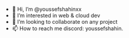 - 👋 Hi, I’m @youssefshahinxx
- 👀 I’m interested in web & cloud dev
- 💞️ I’m looking to collaborate on any project
- 📫 How to reach me discord: youssefshahin.

<!---
youssefshahinxx/youssefshahinxx is a ✨ special ✨ repository because its `README.md` (this file) appears on your GitHub profile.
You can click the Preview link to take a look at your changes.
--->
